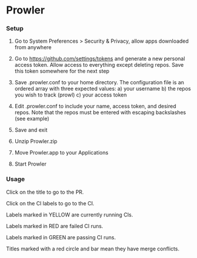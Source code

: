 Prowler
=======

### Setup
1) Go to System Preferences > Security & Privacy, allow apps downloaded from anywhere

2) Go to https://github.com/settings/tokens and generate a new personal access token. Allow access to everything except deleting repos. Save this token somewhere for the next step

3) Save .prowler.conf to your home directory. The configuration file is an ordered array with three expected values:
    a) your username
    b) the repos you wish to track (prowl)
    c) your access token

4) Edit .prowler.conf to include your name, access token, and desired repos. Note that the repos must be entered with escaping backslashes (see example)

5) Save and exit

6) Unzip Prowler.zip

7) Move Prowler.app to your Applications

8) Start Prowler

### Usage
Click on the title to go to the PR.

Click on the CI labels to go to the CI.

Labels marked in YELLOW are currently running CIs.

Labels marked in RED are failed CI runs.

Labels marked in GREEN are passing CI runs.

Titles marked with a red circle and bar mean they have merge conflicts.
